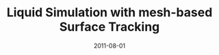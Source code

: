 ---
title: Liquid Simulation with mesh-based Surface Tracking

authors:
  - name: Wojtan, Chris
    id: chriswojtan
  - name: Müller-Fischer, Matthias
  - name: Brochu, Tyson


publication: ACM SIGGRAPH 2011 Courses
date: 2011-08-01
project: http://pub.ist.ac.at/group_wojtan/projects/meshyfluidscourse/meshyfluidscourse.html
---